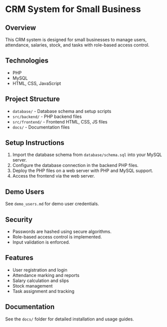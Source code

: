 # CRM System for Small Business

## Overview
This CRM system is designed for small businesses to manage users, attendance, salaries, stock, and tasks with role-based access control.

## Technologies
- PHP
- MySQL
- HTML, CSS, JavaScript

## Project Structure
- `database/` - Database schema and setup scripts
- `src/backend/` - PHP backend files
- `src/frontend/` - Frontend HTML, CSS, JS files
- `docs/` - Documentation files

## Setup Instructions
1. Import the database schema from `database/schema.sql` into your MySQL server.
2. Configure the database connection in the backend PHP files.
3. Deploy the PHP files on a web server with PHP and MySQL support.
4. Access the frontend via the web server.

## Demo Users
See `demo_users.md` for demo user credentials.

## Security
- Passwords are hashed using secure algorithms.
- Role-based access control is implemented.
- Input validation is enforced.

## Features
- User registration and login
- Attendance marking and reports
- Salary calculation and slips
- Stock management
- Task assignment and tracking

## Documentation
See the `docs/` folder for detailed installation and usage guides.
